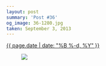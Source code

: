 ```yaml
---
layout: post
summary: 'Post #36'
og_image: 36-1280.jpg
taken: September 3, 2013
---
```


<div class="post">
 <time>
  <a href="/36">
   {{ page.date | date: "%B %-d, %Y" }}
  </a>
 </time>
 <a href="/36">
  <figure data-taken="9/3/2013">
   <img sizes="(min-width: 700px) 50vw, calc(100vw - 2rem)" src="{{ site.assets_url }}/36-640.jpg" srcset="{{ site.assets_url }}/36-1280.jpg 1280w, {{ site.assets_url }}/36-960.jpg 960w, {{ site.assets_url }}/36-640.jpg 640w, {{ site.assets_url }}/36-320.jpg 320w"/>
  </figure>
 </a>
</div>
